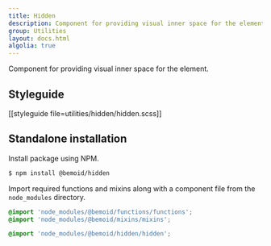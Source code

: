 ```yaml
---
title: Hidden
description: Component for providing visual inner space for the element.
group: Utilities
layout: docs.html
algolia: true
---
```


Component for providing visual inner space for the element.

## Styleguide

[[styleguide file=utilities/hidden/hidden.scss]]

## Standalone installation

Install package using NPM.

```bash
$ npm install @bemoid/hidden
```

Import required functions and mixins along with a component file from the `node_modules` directory.

```scss
@import 'node_modules/@bemoid/functions/functions';
@import 'node_modules/@bemoid/mixins/mixins';

@import 'node_modules/@bemoid/hidden/hidden';
```